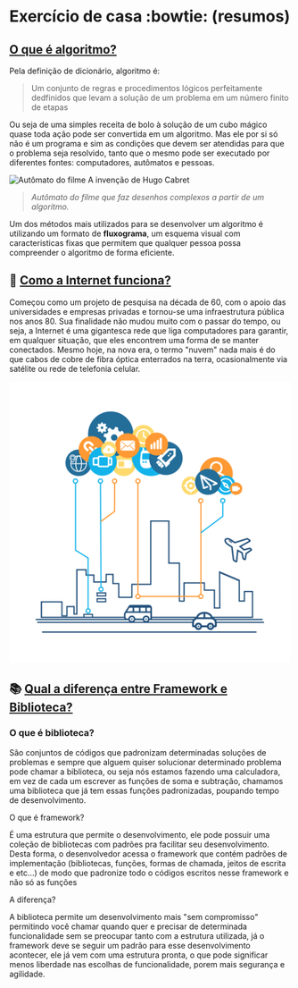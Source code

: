 # Exercício de casa :bowtie: (resumos)
## [O que é algoritmo?](https://tecnoblog.net/responde/o-que-e-algoritmo/) <br>

Pela definição de dicionário, algoritmo é:
> Um conjunto de regras e procedimentos lógicos perfeitamente dedfinidos que levam a solução de um problema em um número finito de etapas

Ou seja de uma simples receita de bolo à solução de um cubo mágico quase toda ação pode ser convertida em um algoritmo. Mas ele por si só não é um programa e sim as condições que devem ser atendidas para que o problema seja resolvido, tanto que o mesmo pode ser executado por diferentes fontes: computadores, autômatos e pessoas.

![Autômato do filme A invenção de Hugo Cabret ](https://i.pinimg.com/originals/13/e0/02/13e002ce2bf43175c65cf190d92c4125.jpg)

> *Autômato do filme que faz desenhos complexos a partir de um algoritmo.*

Um dos métodos mais utilizados para se desenvolver um algoritmo é utilizando um formato de **fluxograma**, um esquema visual com caracteristicas fixas que permitem que qualquer pessoa possa compreender o algoritmo de forma eficiente.


## :satellite: [Como a Internet funciona?](https://developer.mozilla.org/pt-BR/docs/Learn/Common_questions/How_does_the_Internet_work)

Começou como um projeto de pesquisa na década de 60, com o apoio das universidades e empresas privadas e tornou-se uma infraestrutura pública nos anos 80. Sua finalidade não mudou muito com o passar do tempo, ou seja, a Internet é uma gigantesca rede que liga computadores para garantir, em qualquer situação, que eles encontrem uma forma de se manter conectados. Mesmo hoje, na nova era, o termo "nuvem" nada mais é do que cabos de cobre de fibra óptica enterrados na terra, ocasionalmente via satélite ou rede de telefonia celular.

![Finalidade da Internet](figura.png)


## :books: [Qual a diferença entre Framework e Biblioteca?](https://www.treinaweb.com.br/blog/qual-a-diferenca-entre-framework-e-biblioteca)

### O que é biblioteca?

São conjuntos de códigos que padronizam determinadas soluções de problemas e sempre que alguem quiser solucionar determinado problema pode chamar a biblioteca, ou seja nós estamos fazendo uma calculadora, em vez de cada um escrever as funções de soma e subtração, chamamos uma biblioteca que já tem essas funções padronizadas, poupando tempo de desenvolvimento.

O que é framework?
 
 É uma estrutura que permite o desenvolvimento, ele pode possuir uma coleção de bibliotecas com padrões pra facilitar seu desenvolvimento. Desta forma, o desenvolvedor acessa o framework que contém padrões de implementação (bibliotecas, funções, formas de chamada, jeitos de escrita e etc...) de modo que padronize todo o códigos escritos nesse framework e não só as funções

A diferença?
 
 A biblioteca permite um desenvolvimento mais "sem compromisso" permitindo você chamar quando quer e precisar de determinada funcionalidade sem se preocupar tanto com a estrutura utilizada, já o framework deve se seguir um padrão para esse desenvolvimento acontecer, ele já vem com uma estrutura pronta, o que pode significar menos liberdade nas escolhas de funcionalidade, porem mais segurança e agilidade.